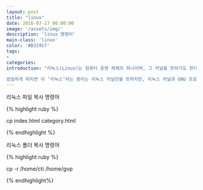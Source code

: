 ```yaml
---
layout: post
title: "linux"
date: 2016-07-17 06:00:00
image: '/assets/img/'
description: 'linux 명령어'
main-class: 'linux'
color: '#B31917'
tags:
- 
categories:
introduction: "리눅스(Linux)는 컴퓨터 운영 체제의 하나이며, 그 커널을 뜻하기도 한다. 리눅스는 자유 소프트웨어와 오픈 소스 개발의 가장 유명한 표본으로 들 수 있다. 리눅스는 다중 사용자, 다중 작업(멀티태스킹), 다중 스레드를 지원하는 네트워크 운영 체제(NOS)이다.

엄밀하게 따지면 이 ‘리눅스’라는 용어는 리눅스 커널만을 뜻하지만, 리눅스 커널과 GNU 프로젝트의 라이브러리와 도구들이 포함된, 전체 운영 체제(GNU/리눅스라고도 알려진)를 나타내는 말로 흔히 쓰인다. 리눅스 배포판은 핵심 시스템 외에 대다수 소프트웨어를 포함한다. 현재 200여 종류가 넘는 배포판이 존재한다."
---
```


리눅스 파일 복사 명령어

{% highlight ruby %}

cp index.html category.html 

{% endhighlight %}

 리눅스 폴더 복사 명령어

{% highlight ruby %}

cp -r /home/cti /home/gvp

{% endhighlight%}


